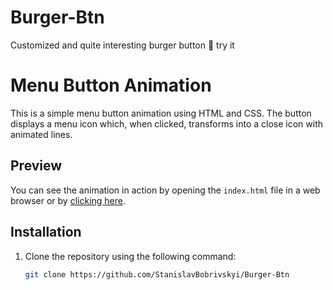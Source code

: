 # Burger-Btn
Customized and quite interesting burger button 🍔 try it 

# Menu Button Animation

This is a simple menu button animation using HTML and CSS. The button displays a menu icon which, when clicked, transforms into a close icon with animated lines.

## Preview

You can see the animation in action by opening the `index.html` file in a web browser or by [clicking here](https://stanislavbobrivskyi.github.io/Burger-Btn/).

## Installation

1. Clone the repository using the following command:

   ```sh
   git clone https://github.com/StanislavBobrivskyi/Burger-Btn


   ```
